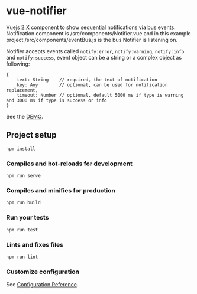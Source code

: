 # vue-notifier

Vuejs 2.X component to show sequential notifications via bus events. Notification component is /src/components/Notifier.vue and in this example project /src/components/eventBus.js is the bus Notifier is listening on.

Notifier accepts events called `notify:error`, `notify:warning`, `notify:info` and `notify:success`, event object can be a string or a complex object as following:
```
{
    text: String    // required, the text of notification
    key: Any        // optional, can be used for notification replacement,
    timeout: Number // optional, default 5000 ms if type is warning and 3000 ms if type is success or info
}
```

See the [DEMO](https://codepen.io/vncnz/pen/yGvbJE).

## Project setup
```
npm install
```

### Compiles and hot-reloads for development
```
npm run serve
```

### Compiles and minifies for production
```
npm run build
```

### Run your tests
```
npm run test
```

### Lints and fixes files
```
npm run lint
```

### Customize configuration
See [Configuration Reference](https://cli.vuejs.org/config/).
